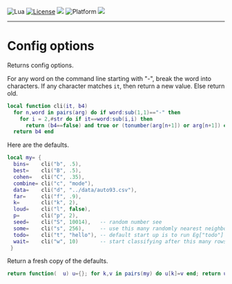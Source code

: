 
<img alt="Lua" src="https://img.shields.io/badge/lua-v5.4-blue">&nbsp;<a 
href="https://github.com/timm/keys/blob/master/LICENSE.md"><img
alt="License" src="https://img.shields.io/badge/license-unlicense-red"></a> <img
src="https://img.shields.io/badge/purpose-ai%20,%20se-blueviolet"> <img
alt="Platform" src="https://img.shields.io/badge/platform-osx%20,%20linux-lightgrey"> <a
href="https://github.com/timm/keys/actions"><img
src="https://github.com/timm/keys/actions/workflows/unit-test.yml/badge.svg"></a>

<hr>

# Config options
Returns config options.
 
For any word on the command line starting with "-",
break the word into characters. If any  character
matches `it`, then  return a new  value. Else return  old.

```lua
local function cli(it, b4)
  for n,word in pairs(arg) do if word:sub(1,1)=="-" then
    for i = 2,#str do if it==word:sub(i,i) then
      return (b4==false) and true or (tonumber(arg[n+1]) or arg[n+1]) end end end end 
  return b4 end
```
Here are the defaults.

```lua
local my= {
  bins=    cli("b", .5),
  best=    cli("B", .5),
  cohen=   cli("C", .35),
  combine= cli("c", "mode"),
  data=    cli("d", "../data/auto93.csv"),
  far=     cli("f", .9),
  k=       cli("k", 2),  
  loud=    cli("l", false),
  p=       cli("p", 2), 
  seed=    cli("S", 10014),   -- random number see
  some=    cli("s", 256),     -- use this many randomly nearest neighbors
  todo=    cli("t", "hello"), -- default start up is to run Eg["todo"]
  wait=    cli("w", 10)       -- start classifying after this many rows
 }
```
Return a fresh copy of the defaults.

```lua
return function(  u) u={}; for k,v in pairs(my) do u[k]=v end; return u end
```
